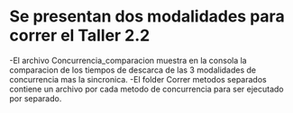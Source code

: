 # Se presentan dos modalidades para correr el Taller 2.2

 -El archivo Concurrencia_comparacion muestra en la consola la comparacion de los tiempos de descarca de las 3 modalidades de concurrencia mas la sincronica.
 -El folder Correr metodos separados contiene un archivo por cada metodo de concurrencia para ser ejecutado por separado.
